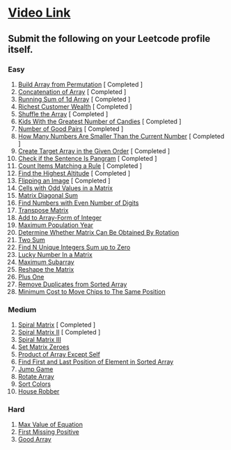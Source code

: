 # [Video Link](https://youtu.be/n60Dn0UsbEk)

## Submit the following on your Leetcode profile itself.

### Easy
1. [Build Array from Permutation](https://leetcode.com/problems/build-array-from-permutation/) [ Completed ]
2. [Concatenation of Array](https://leetcode.com/problems/concatenation-of-array/) [ Completed ]
3. [Running Sum of 1d Array](https://leetcode.com/problems/running-sum-of-1d-array/)   [ Completed ]
4. [Richest Customer Wealth](https://leetcode.com/problems/richest-customer-wealth/)   [ Completed ]
5. [Shuffle the Array](https://leetcode.com/problems/shuffle-the-array/)       [ Completed ]
6. [Kids With the Greatest Number of Candies](https://leetcode.com/problems/kids-with-the-greatest-number-of-candies/)      [ Completed ]
7. [Number of Good Pairs](https://leetcode.com/problems/number-of-good-pairs/)   [ Completed ]
8. [How Many Numbers Are Smaller Than the Current Number](https://leetcode.com/problems/how-many-numbers-are-smaller-than-the-current-number/)       [ Completed ]
9. [Create Target Array in the Given Order](https://leetcode.com/problems/create-target-array-in-the-given-order/)   [ Completed ]
10. [Check if the Sentence Is Pangram](https://leetcode.com/problems/check-if-the-sentence-is-pangram/)   [ Completed ]
11. [Count Items Matching a Rule](https://leetcode.com/problems/count-items-matching-a-rule/)  [ Completed ]
12. [Find the Highest Altitude](https://leetcode.com/problems/find-the-highest-altitude/)    [ Completed ]
13. [Flipping an Image](https://leetcode.com/problems/flipping-an-image/)   [ Completed ]
14. [Cells with Odd Values in a Matrix](https://leetcode.com/problems/cells-with-odd-values-in-a-matrix/)
15. [Matrix Diagonal Sum](https://leetcode.com/problems/matrix-diagonal-sum/)
16. [Find Numbers with Even Number of Digits](https://leetcode.com/problems/find-numbers-with-even-number-of-digits/)
17. [Transpose Matrix](https://leetcode.com/problems/transpose-matrix/)
18. [Add to Array-Form of Integer](https://leetcode.com/problems/add-to-array-form-of-integer/)
19. [Maximum Population Year](https://leetcode.com/problems/maximum-population-year/)
20. [Determine Whether Matrix Can Be Obtained By Rotation](https://leetcode.com/problems/determine-whether-matrix-can-be-obtained-by-rotation/)
21. [Two Sum](https://leetcode.com/problems/two-sum/)
22. [Find N Unique Integers Sum up to Zero](https://leetcode.com/problems/find-n-unique-integers-sum-up-to-zero/)
23. [Lucky Number In a Matrix](https://leetcode.com/problems/lucky-numbers-in-a-matrix/)
24. [Maximum Subarray](https://leetcode.com/problems/maximum-subarray/)
25. [Reshape the Matrix](https://leetcode.com/problems/reshape-the-matrix/)
26. [Plus One](https://leetcode.com/problems/plus-one/)
27. [Remove Duplicates from Sorted Array](https://leetcode.com/problems/remove-duplicates-from-sorted-array/)
28. [Minimum Cost to Move Chips to The Same Position](https://leetcode.com/problems/minimum-cost-to-move-chips-to-the-same-position/)

### Medium
1. [Spiral Matrix](https://leetcode.com/problems/spiral-matrix/)   [ Completed ]
2. [Spiral Matrix II](https://leetcode.com/problems/spiral-matrix-ii/)  [ Completed ]
3. [Spiral Matrix III](https://leetcode.com/problems/spiral-matrix-iii/)
4. [Set Matrix Zeroes](https://leetcode.com/problems/set-matrix-zeroes/)
5. [Product of Array Except Self](https://leetcode.com/problems/product-of-array-except-self/)
6. [Find First and Last Position of Element in Sorted Array](https://leetcode.com/problems/find-first-and-last-position-of-element-in-sorted-array/)
7. [Jump Game](https://leetcode.com/problems/jump-game/)
8. [Rotate Array](https://leetcode.com/problems/rotate-array/)
9. [Sort Colors](https://leetcode.com/problems/sort-colors/)
10. [House Robber](https://leetcode.com/problems/house-robber/)

### Hard
1. [Max Value of Equation](https://leetcode.com/problems/max-value-of-equation/)
2. [First Missing Positive](https://leetcode.com/problems/first-missing-positive/)
3. [Good Array](https://leetcode.com/problems/check-if-it-is-a-good-array/)
